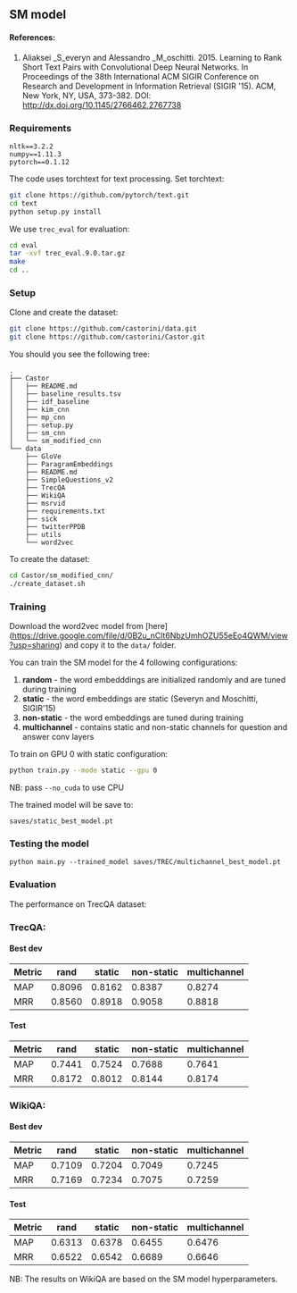 ## SM model

#### References:
1. Aliaksei _S_everyn and Alessandro _M_oschitti. 2015. Learning to Rank Short Text Pairs with Convolutional Deep Neural 
Networks. In Proceedings of the 38th International ACM SIGIR Conference on Research and Development in Information 
Retrieval (SIGIR '15). ACM, New York, NY, USA, 373-382. DOI: http://dx.doi.org/10.1145/2766462.2767738


### Requirements
```
nltk==3.2.2
numpy==1.11.3
pytorch==0.1.12
```

The code uses torchtext for text processing. Set torchtext:
```bash
git clone https://github.com/pytorch/text.git
cd text
python setup.py install
```

We use `trec_eval` for evaluation:

```bash
cd eval
tar -xvf trec_eval.9.0.tar.gz
make
cd ..
```


### Setup
Clone and create the dataset:
```bash
git clone https://github.com/castorini/data.git
git clone https://github.com/castorini/Castor.git
```

You should you see the following tree:
```
.
├── Castor
│   ├── README.md
│   ├── baseline_results.tsv
│   ├── idf_baseline
│   ├── kim_cnn
│   ├── mp_cnn
│   ├── setup.py
│   ├── sm_cnn
│   └── sm_modified_cnn
└── data
    ├── GloVe
    ├── ParagramEmbeddings
    ├── README.md
    ├── SimpleQuestions_v2
    ├── TrecQA
    ├── WikiQA
    ├── msrvid
    ├── requirements.txt
    ├── sick
    ├── twitterPPDB
    ├── utils
    └── word2vec
```

To create the dataset:
```bash
cd Castor/sm_modified_cnn/
./create_dataset.sh
```

### Training
Download the word2vec model from [here] (https://drive.google.com/file/d/0B2u_nClt6NbzUmhOZU55eEo4QWM/view?usp=sharing) 
and copy it to the `data/` folder.

You can train the SM model for the 4 following configurations:
1. __random__ - the word embedddings are initialized randomly and are tuned during training
2. __static__ - the word embeddings are static (Severyn and Moschitti, SIGIR'15)
3. __non-static__ - the word embeddings are tuned during training
4. __multichannel__ - contains static and non-static channels for question and answer conv layers

To train on GPU 0 with static configuration:

```bash
python train.py --mode static --gpu 0
```

NB: pass `--no_cuda` to use CPU

The trained model will be save to:
```
saves/static_best_model.pt
```

### Testing the model

```
python main.py --trained_model saves/TREC/multichannel_best_model.pt 
```

### Evaluation

The performance on TrecQA dataset:
  
### TrecQA:

#### Best dev 
Metric |rand  |static|non-static|multichannel
-------|------|------|----------|------------
MAP    |0.8096|0.8162|0.8387    | 0.8274     
MRR    |0.8560|0.8918|0.9058    | 0.8818
 
#### Test
Metric |rand   |static|non-static|multichannel
-------|-------|------|----------|------------
MAP    |0.7441 |0.7524|0.7688    |0.7641
MRR    |0.8172 |0.8012|0.8144    |0.8174

### WikiQA:

#### Best dev 
Metric |rand  |static|non-static|multichannel
-------|------|------|----------|------------
MAP    |0.7109|0.7204|0.7049    | 0.7245     
MRR    |0.7169|0.7234|0.7075    | 0.7259
 
#### Test
Metric |rand   |static|non-static|multichannel
-------|-------|------|----------|------------
MAP    |0.6313 |0.6378|0.6455    |0.6476
MRR    |0.6522 |0.6542|0.6689    |0.6646

NB: The results on WikiQA are based on the SM model hyperparameters.  
